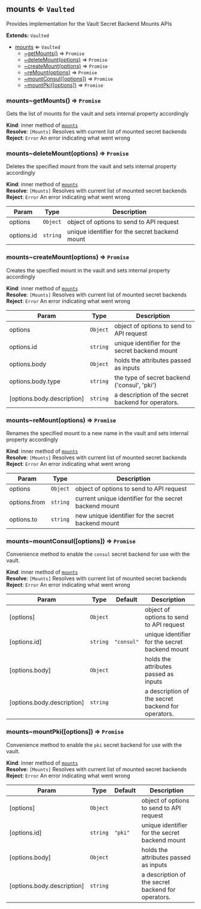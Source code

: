 <a name="module_mounts"></a>
## mounts ⇐ <code>Vaulted</code>
Provides implementation for the Vault Secret Backend Mounts APIs

**Extends:** <code>Vaulted</code>  

* [mounts](#module_mounts) ⇐ <code>Vaulted</code>
    * [~getMounts()](#module_mounts..getMounts) ⇒ <code>Promise</code>
    * [~deleteMount(options)](#module_mounts..deleteMount) ⇒ <code>Promise</code>
    * [~createMount(options)](#module_mounts..createMount) ⇒ <code>Promise</code>
    * [~reMount(options)](#module_mounts..reMount) ⇒ <code>Promise</code>
    * [~mountConsul([options])](#module_mounts..mountConsul) ⇒ <code>Promise</code>
    * [~mountPki([options])](#module_mounts..mountPki) ⇒ <code>Promise</code>

<a name="module_mounts..getMounts"></a>
### mounts~getMounts() ⇒ <code>Promise</code>
Gets the list of mounts for the vault and sets internal property accordingly

**Kind**: inner method of <code>[mounts](#module_mounts)</code>  
**Resolve**: <code>[Mounts]</code> Resolves with current list of mounted secret backends  
**Reject**: <code>Error</code> An error indicating what went wrong  
<a name="module_mounts..deleteMount"></a>
### mounts~deleteMount(options) ⇒ <code>Promise</code>
Deletes the specified mount from the vault and sets internal property accordingly

**Kind**: inner method of <code>[mounts](#module_mounts)</code>  
**Resolve**: <code>[Mounts]</code> Resolves with current list of mounted secret backends  
**Reject**: <code>Error</code> An error indicating what went wrong  

| Param | Type | Description |
| --- | --- | --- |
| options | <code>Object</code> | object of options to send to API request |
| options.id | <code>string</code> | unique identifier for the secret backend mount |

<a name="module_mounts..createMount"></a>
### mounts~createMount(options) ⇒ <code>Promise</code>
Creates the specified mount in the vault and sets internal property accordingly

**Kind**: inner method of <code>[mounts](#module_mounts)</code>  
**Resolve**: <code>[Mounts]</code> Resolves with current list of mounted secret backends  
**Reject**: <code>Error</code> An error indicating what went wrong  

| Param | Type | Description |
| --- | --- | --- |
| options | <code>Object</code> | object of options to send to API request |
| options.id | <code>string</code> | unique identifier for the secret backend mount |
| options.body | <code>Object</code> | holds the attributes passed as inputs |
| options.body.type | <code>string</code> | the type of secret backend ('consul', 'pki') |
| [options.body.description] | <code>string</code> | a description of the secret backend for operators. |

<a name="module_mounts..reMount"></a>
### mounts~reMount(options) ⇒ <code>Promise</code>
Renames the specified mount to a new name in the vault and sets internal property accordingly

**Kind**: inner method of <code>[mounts](#module_mounts)</code>  
**Resolve**: <code>[Mounts]</code> Resolves with current list of mounted secret backends  
**Reject**: <code>Error</code> An error indicating what went wrong  

| Param | Type | Description |
| --- | --- | --- |
| options | <code>Object</code> | object of options to send to API request |
| options.from | <code>string</code> | current unique identifier for the secret backend mount |
| options.to | <code>string</code> | new unique identifier for the secret backend mount |

<a name="module_mounts..mountConsul"></a>
### mounts~mountConsul([options]) ⇒ <code>Promise</code>
Convenience method to enable the `consul` secret backend for use with the vault.

**Kind**: inner method of <code>[mounts](#module_mounts)</code>  
**Resolve**: <code>[Mounts]</code> Resolves with current list of mounted secret backends  
**Reject**: <code>Error</code> An error indicating what went wrong  

| Param | Type | Default | Description |
| --- | --- | --- | --- |
| [options] | <code>Object</code> |  | object of options to send to API request |
| [options.id] | <code>string</code> | <code>&quot;consul&quot;</code> | unique identifier for the secret backend mount |
| [options.body] | <code>Object</code> |  | holds the attributes passed as inputs |
| [options.body.description] | <code>string</code> |  | a description of the secret backend for operators. |

<a name="module_mounts..mountPki"></a>
### mounts~mountPki([options]) ⇒ <code>Promise</code>
Convenience method to enable the `pki` secret backend for use with the vault.

**Kind**: inner method of <code>[mounts](#module_mounts)</code>  
**Resolve**: <code>[Mounts]</code> Resolves with current list of mounted secret backends  
**Reject**: <code>Error</code> An error indicating what went wrong  

| Param | Type | Default | Description |
| --- | --- | --- | --- |
| [options] | <code>Object</code> |  | object of options to send to API request |
| [options.id] | <code>string</code> | <code>&quot;pki&quot;</code> | unique identifier for the secret backend mount |
| [options.body] | <code>Object</code> |  | holds the attributes passed as inputs |
| [options.body.description] | <code>string</code> |  | a description of the secret backend for operators. |

